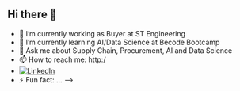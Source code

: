 ## Hi there 👋


- 🔭 I’m currently working as Buyer at ST Engineering
- 🌱 I’m currently learning AI/Data Science at Becode Bootcamp
- 💬 Ask me about Supply Chain, Procurement, AI and Data Science 
- 📫 How to reach me: http:/
- [![LinkedIn](https://img.shields.io/badge/LinkedIn--blue?style=for-the-badge&logo=linkedin)](http://www.linkedin.com/in/asthagudgilla)
- ⚡ Fun fact: ...
-->
